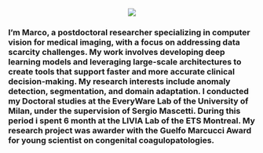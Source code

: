 <h1 align="center">
    <img src="https://readme-typing-svg.herokuapp.com/?font=Inter&size=48&center=true&vCenter=true&width=500&height=70&color=4493F8&duration=4000&lines=Hi+There!+👋;+I'm+Marco+Colussi!;" />
</h1>

### I’m Marco, a postdoctoral researcher specializing in computer vision for medical imaging, with a focus on addressing data scarcity challenges. My work involves developing deep learning models and leveraging large-scale architectures to create tools that support faster and more accurate clinical decision-making. My research interests include anomaly detection, segmentation, and domain adaptation. I conducted my Doctoral studies at the EveryWare Lab of the University of Milan, under the supervision of Sergio Mascetti. During this period i spent 6 month at the LIVIA Lab of the ETS Montreal. My research project was awarder with the Guelfo Marcucci Award for young scientist on congenital coagulopatologies.

<!--
**warpcut/warpcut** is a ✨ _special_ ✨ repository because its `README.md` (this file) appears on your GitHub profile.

Here are some ideas to get you started:

- 🔭 I’m currently working on ...
- 🌱 I’m currently learning ...
- 👯 I’m looking to collaborate on ...
- 🤔 I’m looking for help with ...
- 💬 Ask me about ...
- 📫 How to reach me: ...
- 😄 Pronouns: ...
- ⚡ Fun fact: ...
-->
